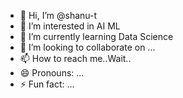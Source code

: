 - 👋 Hi, I’m @shanu-t
- 👀 I’m interested in AI ML
- 🌱 I’m currently learning Data Science
- 💞️ I’m looking to collaborate on ...
- 📫 How to reach me..Wait..
- 😄 Pronouns: ...
- ⚡ Fun fact: ...

<!---
shanu-t/shanu-t is a ✨ special ✨ repository because its `README.md` (this file) appears on your GitHub profile.
You can click the Preview link to take a look at your changes.
--->
